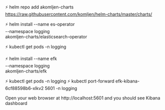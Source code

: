 ⚡ helm repo add akomljen-charts \
    https://raw.githubusercontent.com/komljen/helm-charts/master/charts/

⚡ helm install --name es-operator \
    --namespace logging \
    akomljen-charts/elasticsearch-operator
  
⚡ kubectl get pods -n logging

⚡ helm install --name efk \
    --namespace logging \
    akomljen-charts/efk
    
⚡ kubectl get pods -n logging
⚡ kubectl port-forward efk-kibana-6cf88598b6-xlkv2 5601 -n logging


Open your web browser at http://localhost:5601 and you should see Kibana dashboard
